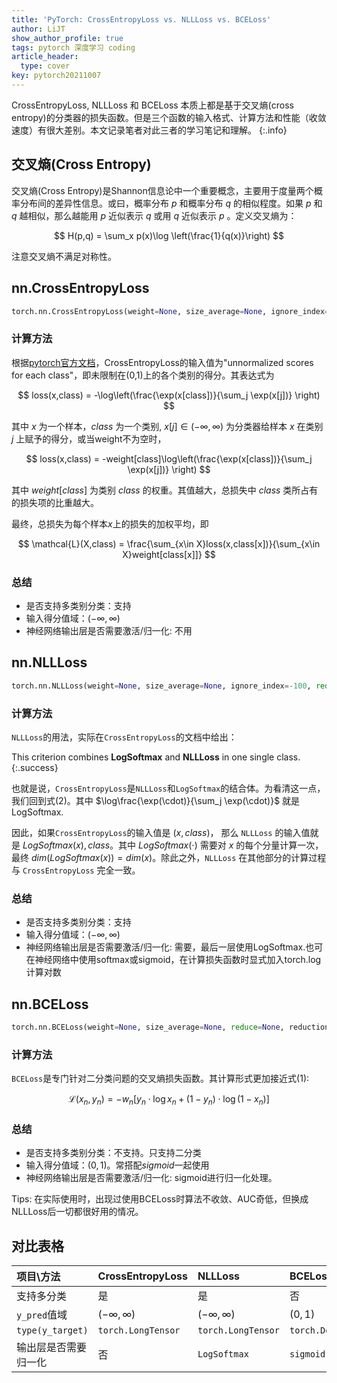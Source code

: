 ```yaml
---
title: 'PyTorch: CrossEntropyLoss vs. NLLLoss vs. BCELoss'
author: LiJT
show_author_profile: true
tags: pytorch 深度学习 coding
article_header:
  type: cover
key: pytorch20211007
---
```


CrossEntropyLoss, NLLLoss 和 BCELoss 本质上都是基于交叉熵(cross entropy)的分类器的损失函数。但是三个函数的输入格式、计算方法和性能（收敛速度）有很大差别。本文记录笔者对此三者的学习笔记和理解。
{:.info}

## 交叉熵(Cross Entropy)

交叉熵(Cross Entropy)是Shannon信息论中一个重要概念，主要用于度量两个概率分布间的差异性信息。或曰，概率分布 $p$ 和概率分布 $q$ 的相似程度。如果 $p$ 和 $q$ 越相似，那么越能用 $p$ 近似表示 $q$ 或用 $q$ 近似表示 $p$ 。定义交叉熵为：

$$
H(p,q) = \sum_x p(x)\log \left(\frac{1}{q(x)}\right)
$$

注意交叉熵不满足对称性。

## nn.CrossEntropyLoss

```python
torch.nn.CrossEntropyLoss(weight=None, size_average=None, ignore_index=-100, reduce=None, reduction='mean')
```

### 计算方法

根据[pytorch官方文档](https://pytorch.org/docs/stable/generated/torch.nn.CrossEntropyLoss.html)，CrossEntropyLoss的输入值为"unnormalized scores for each class"，即未限制在(0,1)上的各个类别的得分。其表达式为

$$
loss(x,class) = -\log\left(\frac{\exp(x[class])}{\sum_j \exp(x[j])} \right)
$$

其中 $x$ 为一个样本，$class$ 为一个类别, $x[j]\in(-\infty,\infty)$ 为分类器给样本 $x$ 在类别 $j$ 上赋予的得分，或当weight不为空时，

$$
loss(x,class) = -weight[class]\log\left(\frac{\exp(x[class])}{\sum_j \exp(x[j])} \right)
$$

其中 $weight[class]$ 为类别 $class$ 的权重。其值越大，总损失中 $class$ 类所占有的损失项的比重越大。

最终，总损失为每个样本$x$上的损失的加权平均，即

$$
\mathcal{L}(X,class) = \frac{\sum_{x\in X}loss(x,class[x])}{\sum_{x\in X}weight[class[x]]}
$$

### 总结
- 是否支持多类别分类：支持
- 输入得分值域：$(-\infty,\infty)$
- 神经网络输出层是否需要激活/归一化: 不用

## nn.NLLLoss

```python
torch.nn.NLLLoss(weight=None, size_average=None, ignore_index=-100, reduce=None, reduction='mean')
```

### 计算方法

`NLLLoss`的用法，实际在`CrossEntropyLoss`的文档中给出：

This criterion combines **LogSoftmax** and **NLLLoss** in one single class.
{:.success}

也就是说，`CrossEntropyLoss`是`NLLLoss`和`LogSoftmax`的结合体。为看清这一点，我们回到式(2)。其中 $\log\frac{\exp(\cdot)}{\sum_j \exp(\cdot)}$ 就是LogSoftmax.

因此，如果`CrossEntropyLoss`的输入值是 $(x,class)$， 那么 `NLLLoss` 的输入值就是 $LogSoftmax(x), class$。其中 $LogSoftmax(\cdot)$ 需要对 $x$ 的每个分量计算一次，最终 $dim(LogSoftmax(x)) = dim(x)$。除此之外，`NLLLoss` 在其他部分的计算过程与 `CrossEntropyLoss` 完全一致。

### 总结
- 是否支持多类别分类：支持
- 输入得分值域：$(-\infty,\infty)$
- 神经网络输出层是否需要激活/归一化: 需要，最后一层使用LogSoftmax.也可在神经网络中使用softmax或sigmoid，在计算损失函数时显式加入torch.log计算对数

## nn.BCELoss

```python
torch.nn.BCELoss(weight=None, size_average=None, reduce=None, reduction='mean')
```

### 计算方法
`BCELoss`是专门针对二分类问题的交叉熵损失函数。其计算形式更加接近式(1): 

$$
\mathcal{L}(x_n,y_n) = -w_n\left[y_n\cdot\log x_n + (1-y_n)\cdot\log(1-x_n)\right] 
$$

### 总结
- 是否支持多类别分类：不支持。只支持二分类
- 输入得分值域：$(0,1)$。常搭配$sigmoid$一起使用
- 神经网络输出层是否需要激活/归一化: sigmoid进行归一化处理。

Tips: 在实际使用时，出现过使用BCELoss时算法不收敛、AUC奇低，但换成NLLLoss后一切都很好用的情况。

## 对比表格

|项目\方法|CrossEntropyLoss|NLLLoss|BCELoss|
|:---|:---|:---|:---|
|支持多分类|是|是|否|
|`y_pred`值域|$(-\infty,\infty)$|$(-\infty,\infty)$|$(0,1)$|
|`type(y_target)`|`torch.LongTensor`|`torch.LongTensor`|`torch.DoubleTensor`|
|输出层是否需要归一化|否|`LogSoftmax`|`sigmoid`|

<!--more-->